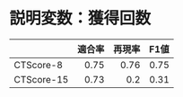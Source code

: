 # 説明変数：獲得回数
| | 適合率 | 再現率 | F1値 |
| :-- | --: | --: | --: |
| CTScore-8 | 0.75 | 0.76 | 0.75 |
| CTScore-15 | 0.73 | 0.2 | 0.31 |

